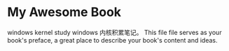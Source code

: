 # My Awesome Book

windows kernel study
windows 内核积累笔记。
This file file serves as your book's preface, a great place to describe your book's content and ideas.
